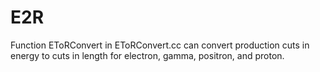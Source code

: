 # E2R

Function EToRConvert in EToRConvert.cc can convert production cuts in energy to cuts in length for electron, gamma, positron, and proton.
